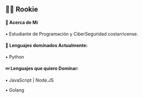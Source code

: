 <h2>🥷🏻 Rookie</h2>
<h4>🐉 Acerca de Mí</h4>
<p>• Estudiante de Programación y CiberSeguridad costarricense.</p>
<h4>💫 Lenguajes dominados Actualmente:</h4>
<p>• Python</p>
<h4>💤 Lenguajes que quiero Dominar:</h4>
<p>• JavaScript | Node.JS</p>
<p>• Golang</p>
